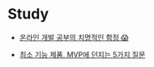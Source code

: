 # Study

- [온라인 개발 공부의 치명적인 함정 😱](https://www.youtube.com/watch?v=d3PYoBwow9I)

- [최소 기능 제품, MVP에 던지는 5가지 질문](https://www.itworld.co.kr/news/212179)
